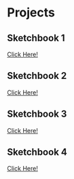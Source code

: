 # Projects 

## Sketchbook 1
[Click Here!](./sketch/carClass)

## Sketchbook 2
[Click Here!](./sketch/birds)

## Sketchbook 3
[Click Here!](./sketch/fishingScene)

## Sketchbook 4
[Click Here!](./sketch/dndCreator)